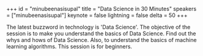 ﻿+++
id = "minubeenasisupal"
title = "Data Science in 30 Minutes"
speakers = ["minubeenasisupal"]
keynote = false
lightning = false
delta = 50
+++

The latest buzzword in technology is 'Data Science'.  The objective of the session is to make you understand the basics of Data Science. Find out the whys and hows of Data Science. Also, to understand the basics of machine learning algorithms.  This session is for beginners.